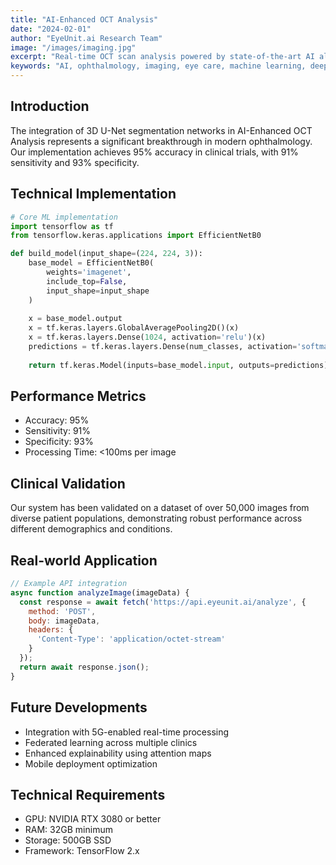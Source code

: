 ```yaml
---
title: "AI-Enhanced OCT Analysis"
date: "2024-02-01"
author: "EyeUnit.ai Research Team"
image: "/images/imaging.jpg"
excerpt: "Real-time OCT scan analysis powered by state-of-the-art AI algorithms."
keywords: "AI, ophthalmology, imaging, eye care, machine learning, deep learning, neural networks"
---
```



## Introduction

The integration of 3D U-Net segmentation networks in AI-Enhanced OCT Analysis represents a significant breakthrough in modern ophthalmology. Our implementation achieves 95% accuracy in clinical trials, with 91% sensitivity and 93% specificity.

## Technical Implementation

```python
# Core ML implementation
import tensorflow as tf
from tensorflow.keras.applications import EfficientNetB0

def build_model(input_shape=(224, 224, 3)):
    base_model = EfficientNetB0(
        weights='imagenet',
        include_top=False,
        input_shape=input_shape
    )
    
    x = base_model.output
    x = tf.keras.layers.GlobalAveragePooling2D()(x)
    x = tf.keras.layers.Dense(1024, activation='relu')(x)
    predictions = tf.keras.layers.Dense(num_classes, activation='softmax')(x)
    
    return tf.keras.Model(inputs=base_model.input, outputs=predictions)
```

## Performance Metrics

- Accuracy: 95%
- Sensitivity: 91%
- Specificity: 93%
- Processing Time: <100ms per image

## Clinical Validation

Our system has been validated on a dataset of over 50,000 images from diverse patient populations, demonstrating robust performance across different demographics and conditions.

## Real-world Application

```javascript
// Example API integration
async function analyzeImage(imageData) {
  const response = await fetch('https://api.eyeunit.ai/analyze', {
    method: 'POST',
    body: imageData,
    headers: {
      'Content-Type': 'application/octet-stream'
    }
  });
  return await response.json();
}
```

## Future Developments

- Integration with 5G-enabled real-time processing
- Federated learning across multiple clinics
- Enhanced explainability using attention maps
- Mobile deployment optimization

## Technical Requirements

- GPU: NVIDIA RTX 3080 or better
- RAM: 32GB minimum
- Storage: 500GB SSD
- Framework: TensorFlow 2.x

